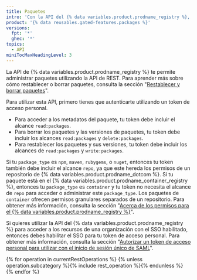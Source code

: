 ```yaml
---
title: Paquetes
intro: 'Con la API del {% data variables.product.prodname_registry %}, puedes administrar paquetes para tus repositorios y organizaciones de {% data variables.product.prodname_dotcom %}.'
product: '{% data reusables.gated-features.packages %}'
versions:
  fpt: '*'
  ghec: '*'
topics:
  - API
miniTocMaxHeadingLevel: 3
---
```


La API de {% data variables.product.prodname_registry %} te permite administrar paquetes utilizando la API de REST. Para aprender más sobre cómo restablecer o borrar paquetes, consulta la sección "[Restablecer y borrar paquetes](/packages/learn-github-packages/deleting-and-restoring-a-package)".

Para utilizar esta API, primero tienes que autenticarte utilizando un token de acceso personal.
  - Para acceder a los metadatos del paquete, tu token debe incluir el alcance `read:packages`.
  - Para borrar los paquetes y las versiones de paquetes, tu token debe incluir los alcances `read:packages` y `delete:packages`.
  - Para restablecer los paquetes y sus versiones, tu token debe incluir los alcances de `read:packages` y `write:packages`.

Si tu `package_type` es `npm`, `maven`, `rubygems`, o `nuget`, entonces tu token también debe incluir el alcance `repo`, ya que este hereda los permisos de un repositorio de {% data variables.product.prodname_dotcom %}. Si tu paquete está en el {% data variables.product.prodname_container_registry %}, entonces tu `package_type` es `container` y tu token no necesita el alcance de `repo` para acceder o administrar este `package_type`. Los paquetes de `container` ofrecen permisos granulares separados de un repositorio. Para obtener más información, consulta la sección "[Acerca de los permisos para el {% data variables.product.prodname_registry %}](/packages/learn-github-packages/about-permissions-for-github-packages#about-scopes-and-permissions-for-package-registries)".

Si quieres utilizar la API del {% data variables.product.prodname_registry %} para acceder a los recursos de una organización con el SSO habilitado, entonces debes habilitar el SSO para tu token de acceso personal. Para obtener más información, consulta la sección "[Autorizar un token de acceso personal para utilizar con el inicio de sesión único de SAML](/github/authenticating-to-github/authorizing-a-personal-access-token-for-use-with-saml-single-sign-on)".

{% for operation in currentRestOperations %}
  {% unless operation.subcategory %}{% include rest_operation %}{% endunless %}
{% endfor %}
